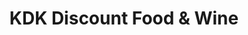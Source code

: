---
title: "KDK Discount Food & Wine"
url: /dunstable/kdk-discount-food-und-wine/
shop: Lebensmittel
---